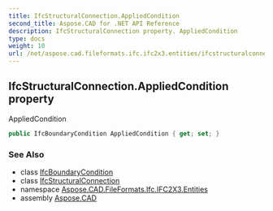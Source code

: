 ```yaml
---
title: IfcStructuralConnection.AppliedCondition
second_title: Aspose.CAD for .NET API Reference
description: IfcStructuralConnection property. AppliedCondition
type: docs
weight: 10
url: /net/aspose.cad.fileformats.ifc.ifc2x3.entities/ifcstructuralconnection/appliedcondition/
---
```

## IfcStructuralConnection.AppliedCondition property

AppliedCondition

```csharp
public IfcBoundaryCondition AppliedCondition { get; set; }
```

### See Also

* class [IfcBoundaryCondition](../../ifcboundarycondition/)
* class [IfcStructuralConnection](../)
* namespace [Aspose.CAD.FileFormats.Ifc.IFC2X3.Entities](../../ifcstructuralconnection/)
* assembly [Aspose.CAD](../../../)


